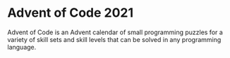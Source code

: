 # Advent of Code 2021

Advent of Code is an Advent calendar of small programming puzzles 
for a variety of skill sets and skill levels 
that can be solved in any programming language.
